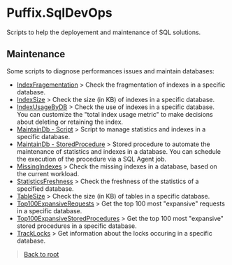# Puffix.SqlDevOps

Scripts to help the deployement and maintenance of SQL solutions.

## Maintenance
Some scripts to diagnose performances issues and maintain databases:
* [IndexFragementation](https://github.com/EhRom/Puffix.SqlDevOps/blob/master/Maintenance/IndexFragementation.sql) > Check the fragmentation of indexes in a specific database.
* [IndexSize](https://github.com/EhRom/Puffix.SqlDevOps/blob/master/Maintenance/IndexSize.sql) > Check the size (in KB) of indexes in a specific database.
* [IndexUsageByDB](https://github.com/EhRom/Puffix.SqlDevOps/blob/master/Maintenance/IndexUsageByDB.sql) > Check the use of indexes in a specific database. You can customize the "total index usage metric" to make decisions about deleting or retaining the index.
* [MaintainDb - Script](https://github.com/EhRom/Puffix.SqlDevOps/blob/master/Maintenance/MaintainDb%20-%20Script.sql) > Script to manage statistics and indexes in a specific database.
* [MaintainDb - StoredProcedure](https://github.com/EhRom/Puffix.SqlDevOps/blob/master/Maintenance/MaintainDb%20-%20StoredProcedure.sql) > Stored procedure to automate the maintenance of statistics and indexes in a database. You can schedule the execution of the procedure via a SQL Agent job.
* [MissingIndexes](https://github.com/EhRom/Puffix.SqlDevOps/blob/master/Maintenance/MissingIndexes.sql) > Check the missing indexes in a database, based on the current workload.
* [StatisticsFreshness](https://github.com/EhRom/Puffix.SqlDevOps/blob/master/Maintenance/StatisticsFreshness.sql) > Check the freshness of the statistics of a specified database.
* [TableSize](https://github.com/EhRom/Puffix.SqlDevOps/blob/master/Maintenance/TableSize.sql) > Check the size (in KB) of tables in a specific database.
* [Top100ExpansiveRequests](https://github.com/EhRom/Puffix.SqlDevOps/blob/master/Maintenance/Top100ExpansiveRequests.sql) > Get the top 100 most "expansive" requests in a specific database.
* [Top100ExpansiveStoredProcedures](https://github.com/EhRom/Puffix.SqlDevOps/blob/master/Maintenance/Top100ExpansiveStoredProcedures.sql) > Get the top 100 most "expansive" stored procedures in a specific database.
* [TrackLocks](https://github.com/EhRom/Puffix.SqlDevOps/blob/master/Maintenance/TrackLocks.sql) > Get information about the locks occuring in a specific database.

> [Back to root](https://github.com/EhRom/Puffix.SqlDevOps)
